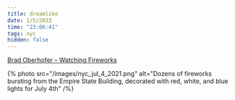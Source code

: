 ```yaml
---
title: dreamlike
date: 1/5/2023
time: "23:06:41"
tags: nyc
hidden: false
---
```


[Brad Oberhofer – Watching Fireworks](https://youtu.be/KXQCcGl0fME)

{% photo src="/images/nyc_jul_4_2021.png" alt="Dozens of fireworks bursting from the Empire State Building, decorated with red, white, and blue lights for July 4th" /%}
